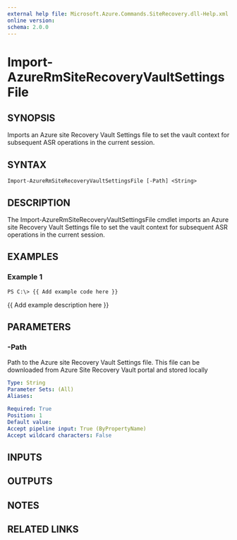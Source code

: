 ```yaml
---
external help file: Microsoft.Azure.Commands.SiteRecovery.dll-Help.xml
online version: 
schema: 2.0.0
---
```


# Import-AzureRmSiteRecoveryVaultSettingsFile
## SYNOPSIS
Imports an Azure site Recovery Vault Settings file to set the vault context for subsequent ASR operations in the current session.

## SYNTAX

```
Import-AzureRmSiteRecoveryVaultSettingsFile [-Path] <String>
```

## DESCRIPTION
The Import-AzureRmSiteRecoveryVaultSettingsFile cmdlet imports an Azure site Recovery Vault Settings file to set the vault context for subsequent ASR operations in the current session.

## EXAMPLES

### Example 1
```
PS C:\> {{ Add example code here }}
```

{{ Add example description here }}

## PARAMETERS

### -Path
Path to the Azure site Recovery Vault Settings file.
This file can be downloaded from Azure Site Recovery Vault portal and stored locally

```yaml
Type: String
Parameter Sets: (All)
Aliases: 

Required: True
Position: 1
Default value: 
Accept pipeline input: True (ByPropertyName)
Accept wildcard characters: False
```

## INPUTS

## OUTPUTS

## NOTES

## RELATED LINKS

